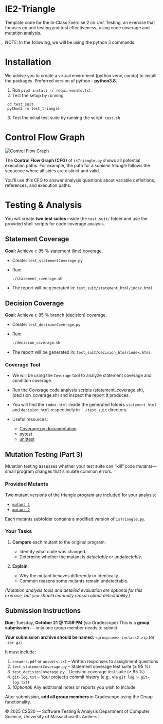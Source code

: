 # IE2-Triangle
Template code for the In-Class Exercise 2 on Unit Testing, an exercise that focuses on unit testing and
test effectiveness, using code coverage and mutation analysis.

NOTE: In the following, we will be using the python 3 commands.

# Installation
We advise you to create a virtual enviroment (python venv, conda) to install the packages.
Preferred version of python - **python3.8**. 

1. Run ```pip3 install -r requirements.txt.```
2. Test the setup by running 
  ```
   cd test_suit
   python3 -m test_triangle
   ```
3. Test the initial test suite by running the script: ```test.sh```



# Control Flow Graph

![Control Flow Graph](isTriangle_cfg_numbered.png)

The **Control Flow Graph (CFG)** of `isTriangle.py` shows all potential execution paths.
For example, the path for a *scalene triangle* follows the sequence where all sides are distinct and valid.

You’ll use this CFG to answer analysis questions about variable definitions, references, and execution paths.



# Testing & Analysis

You will create **two test suites** inside the `test_suit/` folder and use the provided shell scripts for code coverage analysis.

## Statement Coverage

**Goal:** Achieve ≥ 95 % statement (line) coverage.

* Create: `test_statementCoverage.py`
* Run:

  ```bash
  ./statement_coverage.sh
  ```
* The report will be generated in:
  `test_suit/statement_html/index.html`


## Decision Coverage

**Goal:** Achieve ≥ 95 % branch (decision) coverage.

* Create: `test_decisionCoverage.py`
* Run:

  ```bash
  ./decision_coverage.sh
  ```
* The report will be generated in:
  `test_suit/decision_html/index.html`



### Coverage Tool

- We will be using the ```Coverage``` tool to analyze statement
coverage and condition coverage. 
- Run the Coverage code analysis scripts (statement_coverage.sh),
  (decision_coverage.sh) and inspect the report it produces. 
- You will find the ```index.html``` inside the generated folders ```statement_html``` and ```decision_html``` respectively in ```'./test_suit``` directory. 
- Useful resources:

  * [Coverage.py documentation](https://coverage.readthedocs.io/en/7.2.7/)
  * [pytest](https://pypi.org/project/pytest/)
  * [unittest](https://docs.python.org/3/library/unittest.html)

##  Mutation Testing (Part 3)

Mutation testing assesses whether your test suite can “kill” code mutants—small program changes that simulate common errors.

###  Provided Mutants

Two mutant versions of the triangle program are included for your analysis:

* [`mutant 1`](./mutants/mutant1/isTriangle.py)
* [`mutant 2`](./mutants/mutant2/isTriangle.py)

Each mutants subfolder contains a modified version of `isTriangle.py`.

###  Your Tasks

1. **Compare** each mutant to the original program:

   * Identify what code was changed.
   * Determine whether the mutant is *detectable* or *undetectable*.

2. **Explain**:

   * Why the mutant behaves differently or identically.
   * Common reasons some mutants remain undetectable.

*(Mutation analysis tools and detailed evaluation are optional for this exercise, but you should manually reason about detectability.)*


<!-- ## Mutation Testing
1. You need to create a test suite namely ```test_mutationAdequate.py ```
2. When you run the command './mutation.sh', you will find a log file ```mutation_output.log``` generated in the directory ```./test_suit```. Check the log file for generated mutants or error messages. 
3. The mutant detection ratio should be approximately **75%** and above. 

NB: python.exe command works for windows system. Use only python if you are working on a UNIX system.

### Mutation Tool

- Run the mutation analysis (mutation.sh) and inspect the set of killed mutants it reports
(mutation report.html/index.html). The generated files will be in the directory ```./test_suit/mutation_report.html```. 
- Check the output log for identifying generated mutants. This will help to create test cases. 
- USEFUL TIP: If a mutant is labeled survived in the mutation report.html/index.html file, your test suite did not catch (a.k.a. did not kill) that mutant. If a mutant is labeled killed, your test suite did
catch (kill) that mutant.

# Troubleshooting
If you encounter an error with ```if self.isAlive():``` from mutpy, do the following:
1. Open ```utils.py``` shown in the error message from the "mutpy" scripts in the installed directory. 
2. Go to the line ```if self.isAlive():```, shown in the error message
3. Make the following change: if self.isAlive(): becomes ```if self.is_alive():```



# Generating Control flow graph (OPTIONAL Reading)
If you are interested to generate the control flow graph we have used in this exercise yourself, you can follow these instructions. We have used the ```py2cfg``` package (https://pypi.org/project/py2cfg/) to generate control flow graph from the file ```isTriangle.py```. Note: Windows users may find that py2cfg has a specific dependency that only works in Unix system. In that case, please execute it in a UNIX virtual machine.

1. Use the following command to install the py2cfg library: ```pip3 install py2cfg --user```
2. Install graphviz for visualizing the generated CFG. In Ubuntu, you can use the following command:
```sudo apt install graphviz```. 
Link to the Graphviz download: https://graphviz.org/download/
3. If you have installed it, then the default command is:
```py2cfg isTriangle.py```. You should find a generated SVG file in the same directory.
4. In a web brower, open the generated SVG file to visualize the CFG. -->


## Submission Instructions

**Due:** Tuesday, **October 21 @ 11:59 PM** (via Gradescope)
This is a **group submission** — only one group member needs to submit.

**Your submission archive should be named:**
`<groupname>-inclass2.zip` (or `.tar.gz`)

It must include:

1. `answers.pdf` or `answers.txt` – Written responses to assignment questions
2. `test_statementCoverage.py` – Statement coverage test suite (≥ 95 %)
3. `test_decisionCoverage.py` – Decision coverage test suite (≥ 95 %)
4. `git-log.txt` – Your project’s commit history (e.g., via `git log > git-log.txt`)
5. *(Optional)* Any additional notes or reports you wish to include

After submission, **add all group members** in Gradescope using the *Group* functionality.

© 2025 CS520 — Software Testing & Analysis
Department of Computer Science, University of Massachusetts Amherst